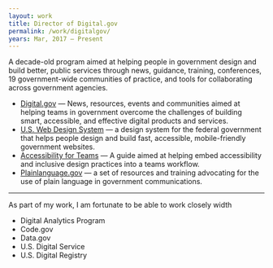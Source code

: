 ```yaml
---
layout: work
title: Director of Digital.gov
permalink: /work/digitalgov/
years: Mar, 2017 — Present
---
```



A decade-old program aimed at helping people in government design and build better, public services through news, guidance, training, conferences, 19 government-wide communities of practice, and tools for collaborating across government agencies.

- [Digital.gov](https://digital.gov/) — News, resources, events and communities aimed at helping teams in government overcome the challenges of building smart, accessible, and effective digital products and services.
- [U.S. Web Design System](https://designsystem.digital.gov/) — a design system for the federal government that helps people design and build fast, accessible, mobile-friendly government websites.
- [Accessibility for Teams](https://accessibility.digital.gov/) — A guide aimed at helping embed accessibility and inclusive design practices into a teams workflow.
- [Plainlanguage.gov](Plainlanguage.gov) — a set of resources and training advocating for the use of plain language in government communications.

---

As part of my work, I am fortunate to be able to work closely width

- Digital Analytics Program
- Code.gov
- Data.gov
- U.S. Digital Service
- U.S. Digital Registry
